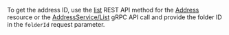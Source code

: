 To get the address ID, use the [list](../../vpc/api-ref/Address/list) REST API method for the [Address](../../vpc/api-ref/Address/index.md) resource or the [AddressService/List](../../vpc/api-ref/grpc/address_service.md#List) gRPC API call and provide the folder ID in the `folderId` request parameter.
